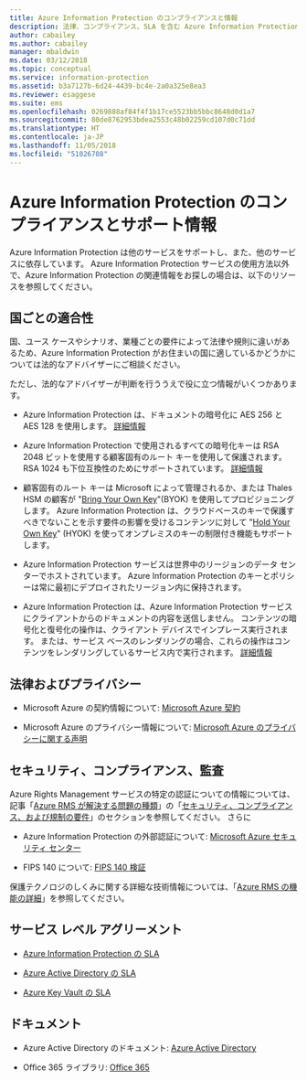 ```yaml
---
title: Azure Information Protection のコンプライアンスと情報
description: 法律、コンプライアンス、SLA を含む Azure Information Protection のサポート情報を紹介します。
author: cabailey
ms.author: cabailey
manager: mbaldwin
ms.date: 03/12/2018
ms.topic: conceptual
ms.service: information-protection
ms.assetid: b3a7127b-6d24-4439-bc4e-2a0a325e8ea3
ms.reviewer: esaggese
ms.suite: ems
ms.openlocfilehash: 0269888af84f4f1b17ce5523bb5bbc8648d0d1a7
ms.sourcegitcommit: 80de8762953bdea2553c48b02259cd107d0c71dd
ms.translationtype: HT
ms.contentlocale: ja-JP
ms.lasthandoff: 11/05/2018
ms.locfileid: "51026708"
---
```

# <a name="compliance-and-supporting-information-for-azureinformation-protection"></a>Azure Information Protection のコンプライアンスとサポート情報

Azure Information Protection は他のサービスをサポートし、また、他のサービスに依存しています。 Azure Information Protection サービスの使用方法以外で、Azure Information Protection の関連情報をお探しの場合は、以下のリソースを参照してください。

## <a name="suitability-for-different-countries"></a>国ごとの適合性

国、ユース ケースやシナリオ、業種ごとの要件によって法律や規則に違いがあるため、Azure Information Protection がお住まいの国に適しているかどうかについては法的なアドバイザーにご相談ください。

ただし、法的なアドバイザーが判断を行ううえで役に立つ情報がいくつかあります。

- Azure Information Protection は、ドキュメントの暗号化に AES 256 と AES 128 を使用します。 [詳細情報](./how-does-it-work.md#cryptographic-controls-used-by-azure-rms-algorithms-and-key-lengths)

- Azure Information Protection で使用されるすべての暗号化キーは RSA 2048 ビットを使用する顧客固有のルート キーを使用して保護されます。 RSA 1024 も下位互換性のためにサポートされています。 [詳細情報](./how-does-it-work.md#cryptographic-controls-used-by-azure-rms-algorithms-and-key-lengths)

- 顧客固有のルート キーは Microsoft によって管理されるか、または Thales HSM の顧客が "[Bring Your Own Key](plan-implement-tenant-key.md)"(BYOK) を使用してプロビジョニングします。 Azure Information Protection は、クラウドベースのキーで保護すべきでないことを示す要件の影響を受けるコンテンツに対して "[Hold Your Own Key](configure-adrms-restrictions.md)" (HYOK) を使ってオンプレミスのキーの制限付き機能もサポートします。

- Azure Information Protection サービスは世界中のリージョンのデータ センターでホストされています。 Azure Information Protection のキーとポリシーは常に最初にデプロイされたリージョン内に保持されます。
 
- Azure Information Protection は、Azure Information Protection サービスにクライアントからのドキュメントの内容を送信しません。 コンテンツの暗号化と復号化の操作は、クライアント デバイスでインプレース実行されます。 または、サービス ベースのレンダリングの場合、これらの操作はコンテンツをレンダリングしているサービス内で実行されます。 [詳細情報](./how-does-it-work.md)

## <a name="legal-and-privacy"></a>法律およびプライバシー

- Microsoft Azure の契約情報について: [Microsoft Azure 契約](http://azure.microsoft.com/support/legal/subscription-agreement/)

- Microsoft Azure のプライバシー情報について: [Microsoft Azure のプライバシーに関する声明](http://azure.microsoft.com/support/legal/privacy-statement/)

## <a name="security-compliance-and-auditing"></a>セキュリティ、コンプライアンス、監査

Azure Rights Management サービスの特定の認証についての情報については、記事「[Azure RMS が解決する問題の種類](./azure-rms-problems-it-solves.md)」の「[セキュリティ、コンプライアンス、および規制の要件](./what-is-azure-rms.md#security-compliance-and-regulatory-requirements)」のセクションを参照してください。 さらに

- Azure Information Protection の外部認証について: [Microsoft Azure セキュリティ センター](http://azure.microsoft.com/support/trust-center/)

- FIPS 140 について: [FIPS 140 検証](https://technet.microsoft.com/library/security/cc750357.aspx)

保護テクノロジのしくみに関する詳細な技術情報については、「[Azure RMS の機能の詳細](./how-does-it-work.md)」を参照してください。 

## <a name="service-level-agreements"></a>サービス レベル アグリーメント

- [Azure Information Protection の SLA](https://azure.microsoft.com/support/legal/sla/information-protection/v1_0/)

- [Azure Active Directory の SLA](https://azure.microsoft.com/support/legal/sla/active-directory/v1_0/)

- [Azure Key Vault の SLA](https://azure.microsoft.com/support/legal/sla/key-vault/v1_0/)

## <a name="documentation"></a>ドキュメント

- Azure Active Directory のドキュメント: [Azure Active Directory](/active-directory/)

- Office 365 ライブラリ: [Office 365](http://technet.microsoft.com/library/dn127064%28v=office.14%29.aspx)

